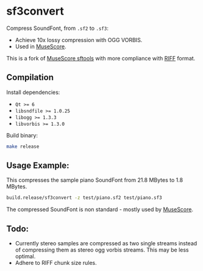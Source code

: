 # sf3convert
Compress SoundFont, from `.sf2` to `.sf3`:
* Achieve 10x lossy compression with OGG VORBIS.
* Used in [MuseScore](http://musescore.org).

This is a fork of [MuseScore sftools](https://github.com/musescore/sftools) with more compliance with [RIFF](https://johnloomis.org/cpe102/asgn/asgn1/riff.html) format.

## Compilation

Install dependencies:
* `Qt >= 6`
* `libsndfile >= 1.0.25`
* `libogg >= 1.3.3`
* `libvorbis >= 1.3.0`

Build binary:
```Bash
make release
```

## Usage Example:

This compresses the sample piano SoundFont from 21.8 MBytes to 1.8 MBytes.

```Bash
build.release/sf3convert -z test/piano.sf2 test/piano.sf3
```

The compressed SoundFont is non standard - mostly used by [MuseScore](http://musescore.org).

## Todo:
* Currently stereo samples are compressed as two single streams instead of compressing them as stereo ogg vorbis streams. This may be less optimal.
* Adhere to RIFF chunk size rules.
